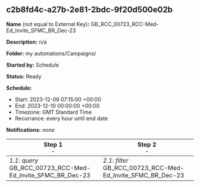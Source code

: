 ## c2b8fd4c-a27b-2e81-2bdc-9f20d500e02b

**Name** (not equal to External Key)**:** GB_RCC_00723_RCC-Med-Ed_Invite_SFMC_BR_Dec-23

**Description:** n/a

**Folder:** my automations/Campaigns/

**Started by:** Schedule

**Status:** Ready

**Schedule:**

* Start: 2023-12-09 07:15:00 +00:00
* End: 2023-12-10 00:00:00 +00:00
* Timezone: GMT Standard Time
* Recurrance: every hour until end date

**Notifications:** _none_


| Step 1<br>_<small>-</small>_ | Step 2<br>_<small>-</small>_ |
| --- | --- |
| _1.1: query_<br>GB_RCC_00723_RCC-Med-Ed_Invite_SFMC_BR_Dec-23 | _2.1: filter_<br>GB_RCC_00723_RCC-Med-Ed_Invite_SFMC_BR_Dec-23 |
